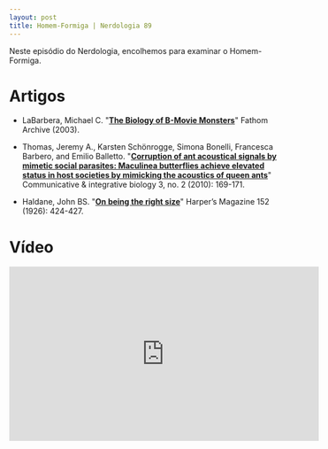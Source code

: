 ```yaml
---
layout: post
title: Homem-Formiga | Nerdologia 89 
---
```


Neste episódio do Nerdologia, encolhemos para examinar o Homem-Formiga.

Artigos
=====

- LaBarbera, Michael C. "[**The Biology of B-Movie Monsters**](http://fathom.lib.uchicago.edu/2/21701757/)" Fathom Archive (2003).

- Thomas, Jeremy A., Karsten Schönrogge, Simona Bonelli, Francesca Barbero, and Emilio Balletto. "[**Corruption of ant acoustical signals by mimetic social parasites: Maculinea butterflies achieve elevated status in host societies by mimicking the acoustics of queen ants**](http://www.ncbi.nlm.nih.gov/pmc/articles/PMC2889977/pdf/cib0302_0169.pdf)" Communicative & integrative biology 3, no. 2 (2010): 169-171.

- Haldane, John BS. "[**On being the right size**](http://irl.cs.ucla.edu/papers/right-size.pdf)" Harper’s Magazine 152 (1926): 424-427.


Vídeo
=====

<iframe width="560" height="315" src="https://www.youtube.com/embed/U9z5h4ipdD4" frameborder="0" allowfullscreen></iframe>

